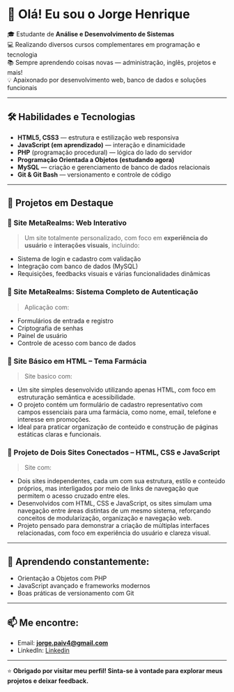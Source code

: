 # 👋 Olá! Eu sou o Jorge Henrique

🎓 Estudante de **Análise e Desenvolvimento de Sistemas**  
💻 Realizando diversos cursos complementares em programação e tecnologia  
📚 Sempre aprendendo coisas novas — administração, inglês, projetos e mais!  
💡 Apaixonado por desenvolvimento web, banco de dados e soluções funcionais  

---

## 🛠️ Habilidades e Tecnologias

- **HTML5, CSS3** — estrutura e estilização web responsiva
- **JavaScript (em aprendizado)** — interação e dinamicidade
- **PHP** (programação procedural) — lógica do lado do servidor
- **Programação Orientada a Objetos (estudando agora)**
- **MySQL** — criação e gerenciamento de banco de dados relacionais
- **Git & Git Bash** — versionamento e controle de código

---

## 🚀 Projetos em Destaque

### 🔷 Site MetaRealms: Web Interativo  
> Um site totalmente personalizado, com foco em **experiência do usuário** e **interações visuais**, incluindo:  
- Sistema de login e cadastro com validação  
- Integração com banco de dados (MySQL)  
- Requisições, feedbacks visuais e várias funcionalidades dinâmicas  

### 🔷 Site MetaRealms: Sistema Completo de Autenticação  
> Aplicação com:  
- Formulários de entrada e registro  
- Criptografia de senhas  
- Painel de usuário  
- Controle de acesso com banco de dados  

### 🔷 Site Básico em HTML – Tema Farmácia  
> Site basico com:  
- Um site simples desenvolvido utilizando apenas HTML, com foco em estruturação semântica e acessibilidade.  
- O projeto contém um formulário de cadastro representativo com campos essenciais para uma farmácia, como nome, email, telefone e interesse em promoções.  
- Ideal para praticar organização de conteúdo e construção de páginas estáticas claras e funcionais.  

### 🔷 Projeto de Dois Sites Conectados – HTML, CSS e JavaScript  
> Site com:  
- Dois sites independentes, cada um com sua estrutura, estilo e conteúdo próprios, mas interligados por meio de links de navegação que permitem o acesso cruzado entre eles.  
- Desenvolvidos com HTML, CSS e JavaScript, os sites simulam uma navegação entre áreas distintas de um mesmo sistema, reforçando conceitos de modularização, organização e navegação web.  
- Projeto pensado para demonstrar a criação de múltiplas interfaces relacionadas, com foco em experiência do usuário e clareza visual.  

---

## 🧠 Aprendendo constantemente:
- Orientação a Objetos com PHP
- JavaScript avançado e frameworks modernos
- Boas práticas de versionamento com Git

---

## 📫 Me encontre:
- Email: **jorge.paiv4@gmail.com**
- LinkedIn: [Linkedin](https://www.linkedin.com/in/jorge-henrique-16b567263/)
---

⭐ **Obrigado por visitar meu perfil! Sinta-se à vontade para explorar meus projetos e deixar feedback.**

